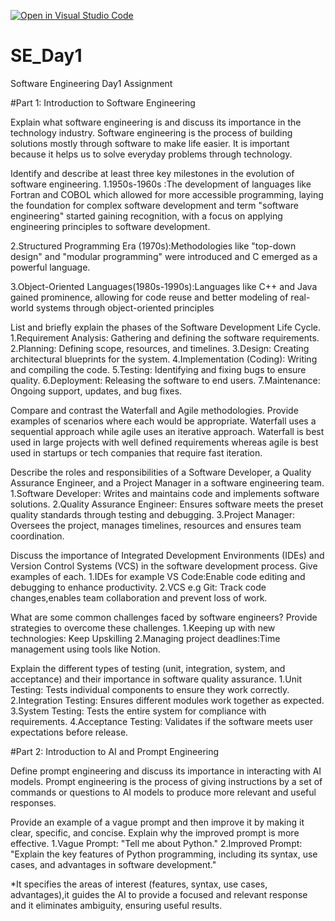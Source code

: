 [![Open in Visual Studio Code](https://classroom.github.com/assets/open-in-vscode-2e0aaae1b6195c2367325f4f02e2d04e9abb55f0b24a779b69b11b9e10269abc.svg)](https://classroom.github.com/online_ide?assignment_repo_id=18307954&assignment_repo_type=AssignmentRepo)
# SE_Day1
Software Engineering Day1 Assignment

#Part 1: Introduction to Software Engineering

Explain what software engineering is and discuss its importance in the technology industry.
Software engineering is the process of building solutions mostly through software to make life easier. It is important because it helps us to solve everyday problems through technology.

Identify and describe at least three key milestones in the evolution of software engineering.
1.1950s-1960s :The development of languages like Fortran and COBOL which allowed for more accessible programming, laying the foundation for complex software development and term "software engineering" started gaining recognition, with a focus on applying engineering principles to software development. 

2.Structured Programming Era (1970s):Methodologies like "top-down design" and "modular programming" were introduced and C emerged as a powerful language.

3.Object-Oriented Languages(1980s-1990s):Languages like C++ and Java gained prominence, allowing for code reuse and better modeling of real-world systems through object-oriented principles

List and briefly explain the phases of the Software Development Life Cycle.
1.Requirement Analysis: Gathering and defining the software requirements.
2.Planning: Defining scope, resources, and timelines.
3.Design: Creating architectural blueprints for the system.
4.Implementation (Coding): Writing and compiling the code.
5.Testing: Identifying and fixing bugs to ensure quality.
6.Deployment: Releasing the software to end users.
7.Maintenance: Ongoing support, updates, and bug fixes.

Compare and contrast the Waterfall and Agile methodologies. Provide examples of scenarios where each would be appropriate.
Waterfall uses a sequential approach while agile uses an iterative approach. Waterfall is best used in large projects with well defined requirements whereas agile is best used in startups or tech companies that require fast iteration.

Describe the roles and responsibilities of a Software Developer, a Quality Assurance Engineer, and a Project Manager in a software engineering team.
1.Software Developer: Writes and maintains code and implements software solutions.
2.Quality Assurance Engineer: Ensures software meets the preset quality standards through testing and debugging.
3.Project Manager: Oversees the project, manages timelines, resources and ensures team coordination.

Discuss the importance of Integrated Development Environments (IDEs) and Version Control Systems (VCS) in the software development process. Give examples of each.
1.IDEs for example VS Code:Enable code editing and debugging to enhance productivity.
2.VCS e.g Git: Track code changes,enables team collaboration and prevent loss of work.

What are some common challenges faced by software engineers? Provide strategies to overcome these challenges.
1.Keeping up with new technologies: Keep Upskilling
2.Managing project deadlines:Time management using tools like Notion.

Explain the different types of testing (unit, integration, system, and acceptance) and their importance in software quality assurance.
1.Unit Testing: Tests individual components to ensure they work correctly.
2.Integration Testing: Ensures different modules work together as expected.
3.System Testing: Tests the entire system for compliance with requirements.
4.Acceptance Testing: Validates if the software meets user expectations before release.

#Part 2: Introduction to AI and Prompt Engineering


Define prompt engineering and discuss its importance in interacting with AI models.
Prompt engineering is the process of giving instructions by a set of commands or questions to AI models to produce more relevant and useful responses.

Provide an example of a vague prompt and then improve it by making it clear, specific, and concise. Explain why the improved prompt is more effective.
1.Vague Prompt: "Tell me about Python."
2.Improved Prompt: "Explain the key features of Python programming, including its syntax, use cases, and advantages in software development."

*It specifies the areas of interest (features, syntax, use cases, advantages),it guides the AI to provide a focused and relevant response and it eliminates ambiguity, ensuring useful results.
